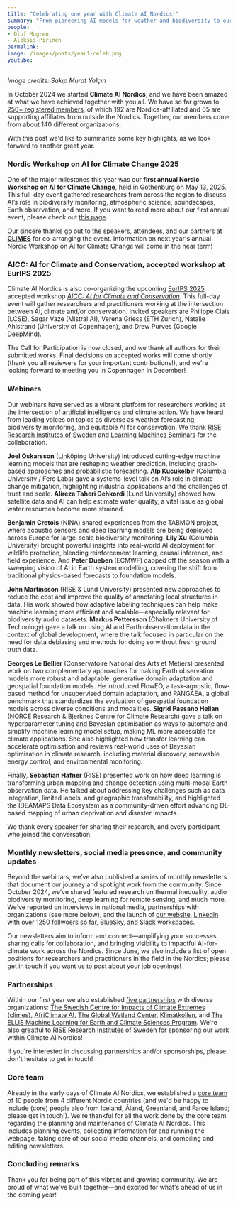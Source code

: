 ```yaml
---
title: "Celebrating one year with Climate AI Nordics!"
summary: "From pioneering AI models for weather and biodiversity to our first Nordic Workshop on AI for Climate Change, the Climate AI Nordics community has grown and thrived throughout its first year of existance. Here's a look back at key events and milestones from the first year."
people: 
- Olof Mogren
- Aleksis Pirinen
permalink:
image: /images/posts/year1-celeb.png
youtube:
---
```

_Image credits: Sakıp Murat Yalçın_

In October 2024 we started **Climate AI Nordics**, and we have been amazed at what we have achieved together with you all. We have so far grown to [250+ registered members](https://climateainordics.com/people/), of which 192 are Nordics-affiliated and 65 are supporting affiliates from outside the Nordics. Together, our members come from about 140 different organizations.

With this post we'd like to summarize some key highlights, as we look forward to another great year.

### Nordic Workshop on AI for Climate Change 2025

One of the major milestones this year was our **first annual Nordic Workshop on AI for Climate Change**, held in Gothenburg on May 13, 2025. This full-day event gathered researchers from across the region to discuss AI’s role in biodiversity monitoring, atmospheric science, soundscapes, Earth observation, and more. If you want to read more about our first annual event, please check out [this page](https://climateainordics.com/news/2025-05-20-nordic-workshop/).

Our sincere thanks go out to the speakers, attendees, and our partners at [**CLIMES**](https://www.climes.se/) for co-arranging the event. Information on next year's annual Nordic Workshop on AI for Climate Change will come in the near term!

### AICC: AI for Climate and Conservation, accepted workshop at EurIPS 2025

Climate AI Nordics is also co-organizing the upcoming [EurIPS 2025](https://eurips.cc/) accepted workshop [_AICC: AI for Climate and Conservation_](https://sites.google.com/g.harvard.edu/aicceurips). This full-day event will gather researchers and practitioners working at the intersection between AI, climate and/or conservation. Invited speakers are Philippe Ciais (LCSE), Sagar Vaze (Mistral AI), Verena Griess (ETH Zurich), Natalie Ahlstrand (University of Copenhagen), and Drew Purves (Google DeepMind).

The Call for Participation is now closed, and we thank all authors for their submitted works. Final decisions on accepted works will come shortly (thank you all reviewers for your important contributions!), and we're looking forward to meeting you in Copenhagen in December!

### Webinars

Our webinars have served as a vibrant platform for researchers working at the intersection of artificial intelligence and climate action. We have heard from leading voices on topics as diverse as weather forecasting, biodiversity monitoring, and equitable AI for conservation. We thank [RISE Research Institutes of Sweden](https://www.ri.se/en) and [Learning Machines Seminars](https://www.ri.se/en/expertise-areas/educations/learning-machines-seminars) for the collaboration.

**Joel Oskarsson** (Linköping University) introduced cutting-edge machine learning models that are reshaping weather prediction, including graph-based approaches and probabilistic forecasting. **Alp Kucukelbir** (Columbia University / Fero Labs) gave a systems-level talk on AI’s role in climate change mitigation, highlighting industrial applications and the challenges of trust and scale. **Alireza Taheri Dehkordi** (Lund University) showed how satellite data and AI can help estimate water quality, a vital issue as global water resources become more strained.

**Benjamin Cretois** (NINA) shared experiences from the TABMON project, where acoustic sensors and deep learning models are being deployed across Europe for large-scale biodiversity monitoring. **Lily Xu** (Columbia University) brought powerful insights into real-world AI deployment for wildlife protection, blending reinforcement learning, causal inference, and field experience. And **Peter Dueben** (ECMWF) capped off the season with a sweeping vision of AI in Earth system modelling, covering the shift from traditional physics-based forecasts to foundation models.

**John Martinsson** (RISE & Lund University) presented new approaches to reduce the cost and improve the quality of annotating local structures in data. His work showed how adaptive labeling techniques can help make machine learning more efficient and scalable—especially relevant for biodiversity audio datasets. **Markus Pettersson** (Chalmers University of Technology) gave a talk on using AI and Earth observation data in the context of global development, where the talk focused in particular on the need for data debiasing and methods for doing so without fresh ground truth data.

**Georges Le Bellier** (Conservatoire National des Arts et Métiers) presented work on two complementary approaches for making Earth observation models more robust and adaptable: generative domain adaptation and geospatial foundation models. He introduced FlowEO, a task-agnostic, flow-based method for unsupervised domain adaptation, and PANGAEA, a global benchmark that standardizes the evaluation of geospatial foundation models across diverse conditions and modalities. **Sigrid Passano Hellan** (NORCE Research & Bjerknes Centre for Climate Research) gave a talk on hyperparameter tuning and Bayesian optimisation as ways to automate and simplify machine learning model setup, making ML more accessible for climate applications. She also highlighted how transfer learning can accelerate optimisation and reviews real-world uses of Bayesian optimisation in climate research, including material discovery, renewable energy control, and environmental monitoring.

Finally, **Sebastian Hafner** (RISE) presented work on how deep learning is transforming urban mapping and change detection using multi-modal Earth observation data. He talked about addressing key challenges such as data integration, limited labels, and geographic transferability, and highlighted the IDEAMAPS Data Ecosystem as a community-driven effort advancing DL-based mapping of urban deprivation and disaster impacts.

We thank every speaker for sharing their research, and every participant who joined the conversation.

### Monthly newsletters, social media presence, and community updates

Beyond the webinars, we’ve also published a series of monthly newsletters that document our journey and spotlight work from the community. Since October 2024, we’ve shared featured research on thermal inequality, audio biodiversity monitoring, deep learning for remote sensing, and much more. We’ve reported on interviews in national media, partnerships with organizations (see more below), and the launch of [our website](https://climateainordics.com/), [LinkedIn](https://www.linkedin.com/company/climate-ai-nordics/) with over 1250 follwoers so far, [BlueSky](https://bsky.app/profile/climateainordics.com), and Slack workspaces.

Our newsletters aim to inform and connect—amplifying your successes, sharing calls for collaboration, and bringing visibility to impactful AI-for-climate work across the Nordics. Since June, we also include a list of open positions for researchers and practitioners in the field in the Nordics; please get in touch if you want us to post about your job openings!

### Partnerships
Within our first year we also established [five partnerships](https://climateainordics.com/partners/) with diverse organizations: [The Swedish Centre for Impacts of Climate Extremes (climes)](https://www.climes.se/), [AfriClimate AI](https://africlimate.ai/), [The Global Wetland Center](https://globalwetlandcenter.ku.dk/), [Klimatkollen](https://klimatkollen.se/en/), and [The ELLIS Machine Learning for Earth and Climate Sciences Program](https://ellis.eu/programs/machine-learning-for-earth-and-climate-sciences). We're also greatful to [RISE Research Institutes of Sweden](https://www.ri.se/en) for sponsoring our work within Climate AI Nordics! 

If you're interested in discussing partnerships and/or sponsorships, please don't hesitate to get in touch!

### Core team
Already in the early days of Climate AI Nordics, we established a [core team](https://climateainordics.com/about/) of 10 people from 4 different Nordic countries (and we'd be happy to include (core) people also from Iceland, Åland, Greenland, and Faroe Island; please get in touch!). We're thankful for all the work done by the core team regarding the planning and maintenance of Climate AI Nordics. This includes planning events, collecting information for and running the webpage, taking care of our social media channels, and compiling and editing newsletters.

### Concluding remarks
Thank you for being part of this vibrant and growing community. We are proud of what we've built together—and excited for what's ahead of us in the coming year!

